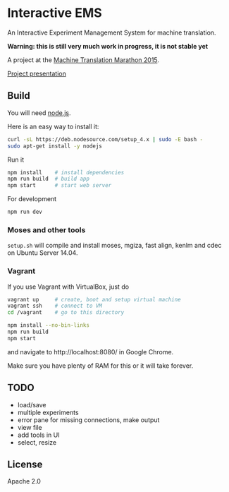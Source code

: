 # Interactive EMS

An Interactive Experiment Management System for machine translation.

**Warning: this is still very much work in progress, it is not stable yet**

A project at the [Machine Translation Marathon 2015](http://ufal.mff.cuni.cz/mtm15).

[Project presentation](http://www.slideshare.net/matissrikters/interactive-experiment-management-system)

## Build

You will need [node.js](https://nodejs.org/en/).

Here is an easy way to install it:

```bash
curl -sL https://deb.nodesource.com/setup_4.x | sudo -E bash -
sudo apt-get install -y nodejs
```

Run it

```bash
npm install    # install dependencies
npm run build  # build app
npm start      # start web server
```

For development

```bash
npm run dev
```

### Moses and other tools

`setup.sh` will compile and install moses, mgiza, fast align, kenlm and cdec on Ubuntu Server 14.04.

### Vagrant

If you use Vagrant with VirtualBox, just do

```bash
vagrant up     # create, boot and setup virtual machine
vagrant ssh    # connect to VM
cd /vagrant    # go to this directory

npm install --no-bin-links
npm run build
npm start
```

and navigate to http://localhost:8080/ in Google Chrome.

Make sure you have plenty of RAM for this or it will take forever.

## TODO

* load/save
* multiple experiments
* error pane for missing connections, make output
* view file
* add tools in UI
* select, resize

## License

Apache 2.0
